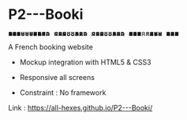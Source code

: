 # P2---Booki
<pre style="line-height:1px">
888888b.                     888      d8b                                                   
888  "88b                    888      Y8P                                                   
888  .88P                    888                                                            
8888888K.   .d88b.   .d88b.  888  888 888                                                   
888  "Y88b d88""88b d88""88b 888 .88P 888                                                   
888    888 888  888 888  888 888888K  888                                                   
888   d88P Y88..88P Y88..88P 888 "88b 888                                                   
8888888P"   "Y88P"   "Y88P"  888  888 888</pre>

A French booking website

- Mockup integration with HTML5 & CSS3

- Responsive all screens

- Constraint : No framework


Link : https://all-hexes.github.io/P2---Booki/

